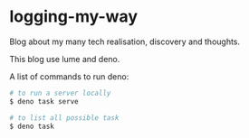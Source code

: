 # logging-my-way
Blog about my many tech realisation, discovery and thoughts.


This blog use lume and deno.


A list of commands to run deno:

```bash
# to run a server locally
$ deno task serve

# to list all possible task
$ deno task
```